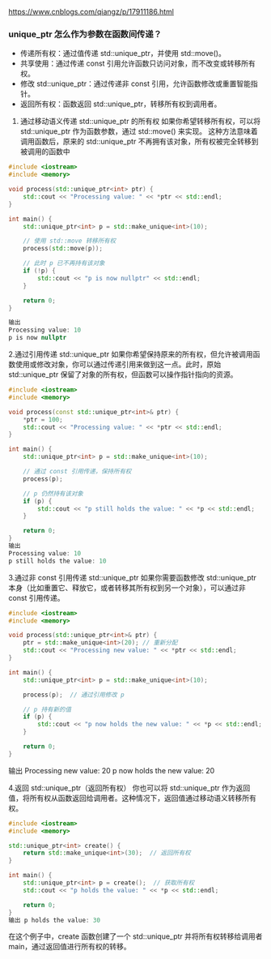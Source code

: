 https://www.cnblogs.com/qiangz/p/17911186.html

### unique_ptr 怎么作为参数在函数间传递？
- 传递所有权：通过值传递 std::unique_ptr，并使用 std::move()。
- 共享使用：通过传递 const 引用允许函数只访问对象，而不改变或转移所有权。
- 修改 std::unique_ptr：通过传递非 const 引用，允许函数修改或重置智能指针。
- 返回所有权：函数返回 std::unique_ptr，转移所有权到调用者。

1. 通过移动语义传递 std::unique_ptr 的所有权
如果你希望转移所有权，可以将 std::unique_ptr 作为函数参数，通过 std::move() 来实现。
这种方法意味着调用函数后，原来的 std::unique_ptr 不再拥有该对象，所有权被完全转移到被调用的函数中
```cpp
#include <iostream>
#include <memory>

void process(std::unique_ptr<int> ptr) {
    std::cout << "Processing value: " << *ptr << std::endl;
}

int main() {
    std::unique_ptr<int> p = std::make_unique<int>(10);

    // 使用 std::move 转移所有权
    process(std::move(p));

    // 此时 p 已不再持有该对象
    if (!p) {
        std::cout << "p is now nullptr" << std::endl;
    }

    return 0;
}

输出
Processing value: 10
p is now nullptr

```
2.通过引用传递 std::unique_ptr
如果你希望保持原来的所有权，但允许被调用函数使用或修改对象，你可以通过传递引用来做到这一点。此时，原始 std::unique_ptr 保留了对象的所有权，但函数可以操作指针指向的资源。
```cpp
#include <iostream>
#include <memory>

void process(const std::unique_ptr<int>& ptr) {
    *ptr = 100;
    std::cout << "Processing value: " << *ptr << std::endl;
}

int main() {
    std::unique_ptr<int> p = std::make_unique<int>(10);

    // 通过 const 引用传递，保持所有权
    process(p);

    // p 仍然持有该对象
    if (p) {
        std::cout << "p still holds the value: " << *p << std::endl;
    }

    return 0;
}
输出
Processing value: 10
p still holds the value: 10

```
3.通过非 const 引用传递 std::unique_ptr
如果你需要函数修改 std::unique_ptr 本身（比如重置它、释放它，或者转移其所有权到另一个对象），可以通过非 const 引用传递。

```cpp
#include <iostream>
#include <memory>

void process(std::unique_ptr<int>& ptr) {
    ptr = std::make_unique<int>(20); // 重新分配
    std::cout << "Processing new value: " << *ptr << std::endl;
}

int main() {
    std::unique_ptr<int> p = std::make_unique<int>(10);

    process(p);  // 通过引用修改 p

    // p 持有新的值
    if (p) {
        std::cout << "p now holds the new value: " << *p << std::endl;
    }

    return 0;
}
```
输出
Processing new value: 20
p now holds the new value: 20

4.返回 std::unique_ptr（返回所有权）
你也可以将 std::unique_ptr 作为返回值，将所有权从函数返回给调用者。这种情况下，返回值通过移动语义转移所有权。
```cpp
#include <iostream>
#include <memory>

std::unique_ptr<int> create() {
    return std::make_unique<int>(30);  // 返回所有权
}

int main() {
    std::unique_ptr<int> p = create();  // 获取所有权
    std::cout << "p holds the value: " << *p << std::endl;

    return 0;
}
输出 p holds the value: 30
```
在这个例子中，create 函数创建了一个 std::unique_ptr 并将所有权转移给调用者 main，通过返回值进行所有权的转移。
